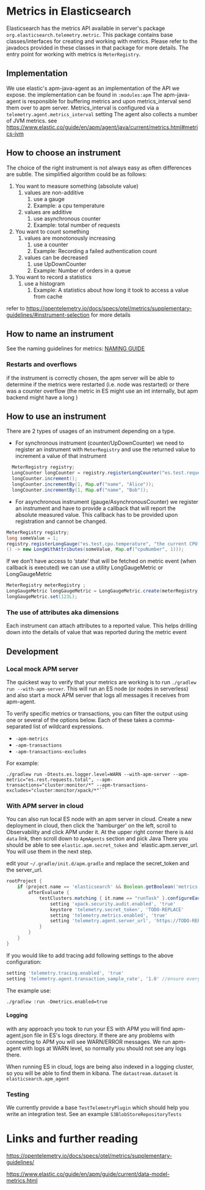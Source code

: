 # Metrics in Elasticsearch

Elasticsearch has the metrics API available in server's package
`org.elasticsearch.telemetry.metric`.
This package contains base classes/interfaces for creating and working with metrics.
Please refer to the javadocs provided in these classes in that package for more details.
The entry point for working with metrics is `MeterRegistry`.

## Implementation
We use elastic's apm-java-agent as an implementation of the API we expose.
the implementation can be found in `:modules:apm`
The apm-java-agent is responsible for buffering metrics and upon metrics_interval
send them over to apm server.
Metrics_interval is configured via a `telemetry.agent.metrics_interval` setting
The agent also collects a number of JVM metrics.
see https://www.elastic.co/guide/en/apm/agent/java/current/metrics.html#metrics-jvm


## How to choose an instrument

The choice of the right instrument is not always easy as often differences are subtle.
The simplified algorithm could be as follows:

1. You want to measure something (absolute value)
    1. values are non-additive
        1.  use a gauge
        2.  Example: a cpu temperature
    2. values are additive
        1. use asynchronous counter
        2. Example: total number of requests
2. You want to count something
    1. values are monotonously increasing
        1. use a counter
        2. Example: Recording a failed authentication count
    2. values can be decreased
        1. use UpDownCounter
        2. Example: Number of orders in a queue
3. You want to record a statistics
    1. use a histogram
        1. Example: A statistics about how long it took to access a value from cache

refer to https://opentelemetry.io/docs/specs/otel/metrics/supplementary-guidelines/#instrument-selection
for more details

## How to name an instrument
See the naming guidelines for metrics:
[NAMING GUIDE](NAMING.md)

### Restarts and overflows
if the instrument is correctly chosen, the apm server will be able to determine if the metrics
were restarted (i.e. node was restarted) or there was a counter overflow
(the metric in ES might use an int internally, but apm backend might have a long )

## How to use an instrument
There are 2 types of usages of an instrument depending on a type.
- For synchronous instrument (counter/UpDownCounter) we need to register an instrument with
  `MeterRegistry` and use the returned value to increment a value of that instrument
```java
  MeterRegistry registry;
  LongCounter longCounter = registry.registerLongCounter("es.test.requests.count", "a test counter", "count");
  longCounter.increment();
  longCounter.incrementBy(1, Map.of("name", "Alice"));
  longCounter.incrementBy(1, Map.of("name", "Bob"));
```

- For asynchronous instrument (gauge/AsynchronousCounter) we register an instrument
  and have to provide a callback that will report the absolute measured value.
  This callback has to be provided upon registration and cannot be changed.
```java
MeterRegistry registry;
long someValue = 1;
registry.registerLongGauge("es.test.cpu.temperature", "the current CPU temperature as measured by psensor", "degrees Celsius",
() -> new LongWithAttributes(someValue, Map.of("cpuNumber", 1)));
```

If we don’t have access to ‘state’ that will be fetched on metric event (when callback is executed)
we can use a utility LongGaugeMetric or LongGaugeMetric
```java
MeterRegistry meterRegistry ;
LongGaugeMetric longGaugeMetric = LongGaugeMetric.create(meterRegistry, "es.test.gauge", "a test gauge", "total value");
longGaugeMetric.set(123L);
```
### The use of attributes aka dimensions
Each instrument can attach attributes to a reported value. This helps drilling down into the details
of value that was reported during the metric event


## Development

### Local mock APM server

The quickest way to verify that your metrics are working is to run `./gradlew run --with-apm-server`.
This will run an ES node (or nodes in serverless) and also start a mock APM server that logs all messages it receives from apm-agent.

To verify specific metrics or transactions, you can filter the output using one or several of the options below. Each of these takes a comma-separated list of wildcard expressions.
- `-apm-metrics`
- `-apm-transactions`
- `-apm-transactions-excludes`

For example:
```
./gradlew run -Dtests.es.logger.level=WARN --with-apm-server --apm-metric="es.rest.requests.total", --apm-transactions="cluster:monitor/*" --apm-transactions-excludes="cluster:monitor/xpack/*"```
```

### With APM server in cloud
You can also run local ES node with an apm server in cloud.
Create a new deployment in cloud, then click the 'hamburger' on the left, scroll to Observability and click APM under it.
At the upper right corner there is `Add data` link, then scroll down to `ApmAgents` section and pick Java
There you should be able to see `elastic.apm.secret_token` and `elastic.apm.server_url. You will use them in the next step.

edit your `~/.gradle/init.d/apm.gradle` and replace the secret_token and the server_url.
```groovy
rootProject {
    if (project.name == 'elasticsearch' && Boolean.getBoolean('metrics.enabled')) {
        afterEvaluate {
            testClusters.matching { it.name == "runTask" }.configureEach {
                setting 'xpack.security.audit.enabled', 'true'
                keystore 'telemetry.secret_token', 'TODO-REPLACE'
                setting 'telemetry.metrics.enabled', 'true'
                setting 'telemetry.agent.server_url', 'https://TODO-REPLACE-URL.apm.eastus2.staging.azure.foundit.no:443'
            }
        }
    }
}
```

If you would like to add tracing add following settings to the above configuration:
```groovy
setting 'telemetry.tracing.enabled', 'true'
setting 'telemetry.agent.transaction_sample_rate', '1.0' //ensure every transaction is sampled
```

The example use:
```
./gradlew :run -Dmetrics.enabled=true
```

#### Logging
with any approach you took to run your ES with APM you will find apm-agent.json file
in ES's logs directory. If there are any problems with connecting to APM you will see WARN/ERROR messages.
We run apm-agent with logs at WARN level, so normally you should not see any logs there.

When running ES in cloud, logs are being also indexed in a logging cluster, so you will be able to find them
in kibana. The `datastream.dataset` is `elasticsearch.apm_agent`


### Testing
We currently provide a base `TestTelemetryPlugin` which should help you write an integration test.
See an example `S3BlobStoreRepositoryTests`




# Links and further reading
https://opentelemetry.io/docs/specs/otel/metrics/supplementary-guidelines/

https://www.elastic.co/guide/en/apm/guide/current/data-model-metrics.html
